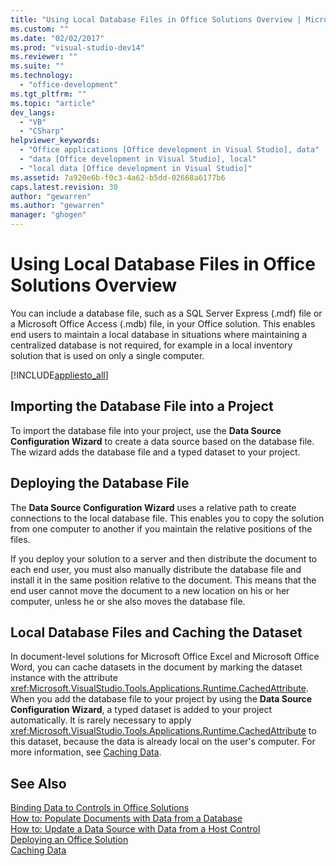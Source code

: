 ```yaml
---
title: "Using Local Database Files in Office Solutions Overview | Microsoft Docs"
ms.custom: ""
ms.date: "02/02/2017"
ms.prod: "visual-studio-dev14"
ms.reviewer: ""
ms.suite: ""
ms.technology: 
  - "office-development"
ms.tgt_pltfrm: ""
ms.topic: "article"
dev_langs: 
  - "VB"
  - "CSharp"
helpviewer_keywords: 
  - "Office applications [Office development in Visual Studio], data"
  - "data [Office development in Visual Studio], local"
  - "local data [Office development in Visual Studio]"
ms.assetid: 7a920e6b-f0c3-4a62-b5dd-02668a6177b6
caps.latest.revision: 30
author: "gewarren"
ms.author: "gewarren"
manager: "ghogen"
---
```

# Using Local Database Files in Office Solutions Overview
  You can include a database file, such as a SQL Server Express (.mdf) file or a Microsoft Office Access (.mdb) file, in your Office solution. This enables end users to maintain a local database in situations where maintaining a centralized database is not required, for example in a local inventory solution that is used on only a single computer.  
  
 [!INCLUDE[appliesto_all](../vsto/includes/appliesto-all-md.md)]  
  
## Importing the Database File into a Project  
 To import the database file into your project, use the **Data Source Configuration Wizard** to create a data source based on the database file. The wizard adds the database file and a typed dataset to your project.  
  
## Deploying the Database File  
 The **Data Source Configuration Wizard** uses a relative path to create connections to the local database file. This enables you to copy the solution from one computer to another if you maintain the relative positions of the files.  
  
 If you deploy your solution to a server and then distribute the document to each end user, you must also manually distribute the database file and install it in the same position relative to the document. This means that the end user cannot move the document to a new location on his or her computer, unless he or she also moves the database file.  
  
## Local Database Files and Caching the Dataset  
 In document-level solutions for Microsoft Office Excel and Microsoft Office Word, you can cache datasets in the document by marking the dataset instance with the attribute <xref:Microsoft.VisualStudio.Tools.Applications.Runtime.CachedAttribute>. When you add the database file to your project by using the **Data Source Configuration Wizard**, a typed dataset is added to your project automatically. It is rarely necessary to apply <xref:Microsoft.VisualStudio.Tools.Applications.Runtime.CachedAttribute> to this dataset, because the data is already local on the user's computer. For more information, see [Caching Data](../vsto/caching-data.md).  
  
## See Also  
 [Binding Data to Controls in Office Solutions](../vsto/binding-data-to-controls-in-office-solutions.md)   
 [How to: Populate Documents with Data from a Database](../vsto/how-to-populate-documents-with-data-from-a-database.md)   
 [How to: Update a Data Source with Data from a Host Control](../vsto/how-to-update-a-data-source-with-data-from-a-host-control.md)   
 [Deploying an Office Solution](../vsto/deploying-an-office-solution.md)   
 [Caching Data](../vsto/caching-data.md)  
  
  